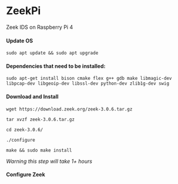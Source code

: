 # ZeekPi
Zeek IDS on Raspberry Pi 4

#### Update OS

`sudo apt update && sudo apt upgrade`

#### Dependencies that need to be installed:

`sudo apt-get install bison cmake flex g++ gdb make libmagic-dev libpcap-dev libgeoip-dev libssl-dev python-dev zlib1g-dev swig`

#### Download and Install 

`wget https://download.zeek.org/zeek-3.0.6.tar.gz`

`tar xvzf zeek-3.0.6.tar.gz`

`cd zeek-3.0.6/`

`./configure`

`make && sudo make install`

*Warning this step will take 1+ hours*

#### Configure Zeek

